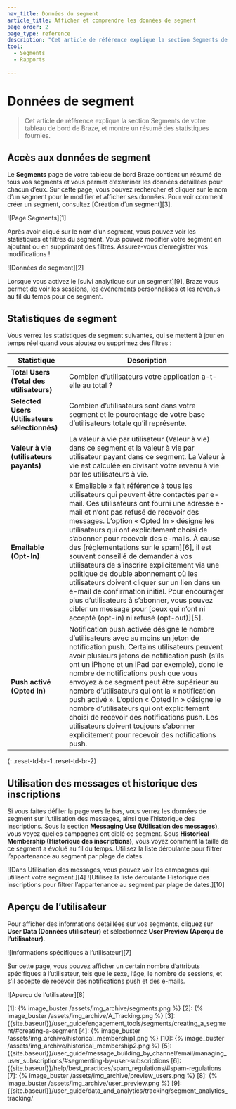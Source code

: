 ```yaml
---
nav_title: Données du segment
article_title: Afficher et comprendre les données de segment
page_order: 2
page_type: reference
description: "Cet article de référence explique la section Segments de votre tableau de bord de Braze, et montre un résumé des statistiques fournies."
tool: 
  - Segments
  - Rapports
  
---
```

# Données de segment

> Cet article de référence explique la section Segments de votre tableau de bord de Braze, et montre un résumé des statistiques fournies.

## Accès aux données de segment

Le **Segments** page de votre tableau de bord Braze contient un résumé de tous vos segments et vous permet d’examiner les données détaillées pour chacun d’eux. Sur cette page, vous pouvez rechercher et cliquer sur le nom d’un segment pour le modifier et afficher ses données. Pour voir comment créer un segment, consultez [Création d’un segment][3].

![Page Segments][1]

Après avoir cliqué sur le nom d’un segment, vous pouvez voir les statistiques et filtres du segment. Vous pouvez modifier votre segment en ajoutant ou en supprimant des filtres. Assurez-vous d’enregistrer vos modifications !

![Données de segment][2]

Lorsque vous activez le [suivi analytique sur un segment][9], Braze vous permet de voir les sessions, les événements personnalisés et les revenus au fil du temps pour ce segment.

## Statistiques de segment

Vous verrez les statistiques de segment suivantes, qui se mettent à jour en temps réel quand vous ajoutez ou supprimez des filtres :

| Statistique | Description |
| --------- | --- |
| **Total Users (Total des utilisateurs)** | Combien d’utilisateurs votre application a-t-elle au total ? |
| **Selected Users (Utilisateurs sélectionnés)** | Combien d’utilisateurs sont dans votre segment et le pourcentage de votre base d’utilisateurs totale qu’il représente. |
| **Valeur à vie (utilisateurs payants)** | La valeur à vie par utilisateur (Valeur à vie) dans ce segment et la valeur à vie par utilisateur payant dans ce segment. La Valeur à vie est calculée en divisant votre revenu à vie par les utilisateurs à vie. |
| **Emailable (Opt-In)** | « Emailable » fait référence à tous les utilisateurs qui peuvent être contactés par e-mail. Ces utilisateurs ont fourni une adresse e-mail et n’ont pas refusé de recevoir des messages. L’option « Opted In » désigne les utilisateurs qui ont explicitement choisi de s’abonner pour recevoir des e-mails. À cause des [réglementations sur le spam][6], il est souvent conseillé de demander à vos utilisateurs de s’inscrire explicitement via une politique de double abonnement où les utilisateurs doivent cliquer sur un lien dans un e-mail de confirmation initial. Pour encourager plus d’utilisateurs à s’abonner, vous pouvez cibler un message pour [ceux qui n’ont ni accepté (opt-in) ni refusé (opt-out)][5]. |
| **Push activé (Opted In)** | Notification push activée désigne le nombre d’utilisateurs avec au moins un jeton de notification push. Certains utilisateurs peuvent avoir plusieurs jetons de notification push (s’ils ont un iPhone et un iPad par exemple), donc le nombre de notifications push que vous envoyez à ce segment peut être supérieur au nombre d’utilisateurs qui ont la « notification push activé ». L’option « Opted In » désigne le nombre d’utilisateurs qui ont explicitement choisi de recevoir des notifications push. Les utilisateurs doivent toujours s’abonner explicitement pour recevoir des notifications push. |
{: .reset-td-br-1 .reset-td-br-2}

## Utilisation des messages et historique des inscriptions

Si vous faites défiler la page vers le bas, vous verrez les données de segment sur l’utilisation des messages, ainsi que l’historique des inscriptions. Sous la section **Messaging Use (Utilisation des messages)**, vous voyez quelles campagnes ont ciblé ce segment. Sous **Historical Membership (Historique des inscriptions)**, vous voyez comment la taille de ce segment a évolué au fil du temps. Utilisez la liste déroulante pour filtrer l’appartenance au segment par plage de dates.

![Dans Utilisation des messages, vous pouvez voir les campagnes qui utilisent votre segment.][4]
![Utilisez la liste déroulante Historique des inscriptions pour filtrer l’appartenance au segment par plage de dates.][10]

## Aperçu de l’utilisateur

Pour afficher des informations détaillées sur vos segments, cliquez sur **User Data (Données utilisateur)** et sélectionnez **User Preview (Aperçu de l’utilisateur)**.

![Informations spécifiques à l’utilisateur][7]

Sur cette page, vous pouvez afficher un certain nombre d’attributs spécifiques à l’utilisateur, tels que le sexe, l’âge, le nombre de sessions, et s’il accepte de recevoir des notifications push et des e-mails.

![Aperçu de l’utilisateur][8]

[1]: {% image_buster /assets/img_archive/segments.png %}
[2]: {% image_buster /assets/img_archive/A_Tracking.png %}
[3]: {{site.baseurl}}/user_guide/engagement_tools/segments/creating_a_segment/#creating-a-segment
[4]: {% image_buster /assets/img_archive/historical_membership1.png %}
[10]: {% image_buster /assets/img_archive/historical_membership2.png %}
[5]: {{site.baseurl}}/user_guide/message_building_by_channel/email/managing_user_subscriptions/#segmenting-by-user-subscriptions
[6]: {{site.baseurl}}/help/best_practices/spam_regulations/#spam-regulations
[7]: {% image_buster /assets/img_archive/preview_users.png %}
[8]: {% image_buster /assets/img_archive/user_preview.png %}
[9]: {{site.baseurl}}/user_guide/data_and_analytics/tracking/segment_analytics_tracking/